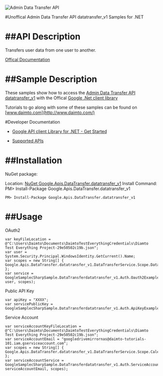 ﻿![Admin Data Transfer API](https://www.gstatic.com/images/branding/product/1x/googleg_32dp.png)

#Unoffical Admin Data Transfer API datatransfer_v1 Samples for .NET  

##API Description
=============

Transfers user data from one user to another.

[Offical Documentation](https://developers.google.com/admin-sdk/data-transfer/)

##Sample Description
=============

These samples show how to access the [Admin Data Transfer API datatransfer_v1](https://developers.google.com/admin-sdk/data-transfer/) with the Offical [Google .Net client library](https://github.com/google/google-api-dotnet-client)

Tutorials to go along with some of these samples can be found on [www.daimto.com](http://www.daimto.com/)

#Developer Documentation

* [Google API client Library for .NET - Get Started](https://developers.google.com/api-client-library/dotnet/get_started)

* [Supported APIs](https://developers.google.com/api-client-library/dotnet/apis/)

##Installation
=================================

NuGet package:

Location: [NuGet Google.Apis.DataTransfer.datatransfer_v1](https://www.nuget.org/packages/Google.Apis.DataTransfer.datatransfer_v1)
Install Command: PM>  Install-Package Google.Apis.DataTransfer.datatransfer_v1

```
PM> Install-Package Google.Apis.DataTransfer.datatransfer_v1
```

##Usage
=================================

OAuth2
```
var keyFileLocation = @"C:\Users\Daimto\Documents\DaimtoTestEverythingCredentials\Diamto Test Everything Project-29e50502c19b.json";
var user = System.Security.Principal.WindowsIdentity.GetCurrent().Name;
var scopes = new String[] { Google.Apis.DataTransfer.datatransfer_v1.DataTransferService.Scope.DataTransferReadonly };
var service = GoogleSamplecSharpSample.DataTransferdatatransfer_v1.Auth.Oauth2Example.GetDataTransferService(keyFileLocation, user, scopes);
```
Public API Key
```
var apiKey = "XXXX";
var servicePublicKey = GoogleSamplecSharpSample.DataTransferdatatransfer_v1.Auth.ApiKeyExample.GetService(apiKey);
```
Service Account
```
var serviceAccountKeyFileLocation = @"C:\Users\Daimto\Documents\DaimtoTestEverythingCredentials\Diamto Test Everything Project-29e50502c19b.json";
var serviceAccountEmail = "googledrivemirrornas@daimto-tutorials-101.iam.gserviceaccount.com";
var scopes = new String[] { Google.Apis.DataTransfer.datatransfer_v1.DataTransferService.Scope.Calendar };            
var serviceAccountService = GoogleSamplecSharpSample.DataTransferdatatransfer_v1.Auth.ServiceAccountExample.AuthenticateServiceAccount(serviceAccountKeyFileLocation, serviceAccountEmail, scopes);
```
